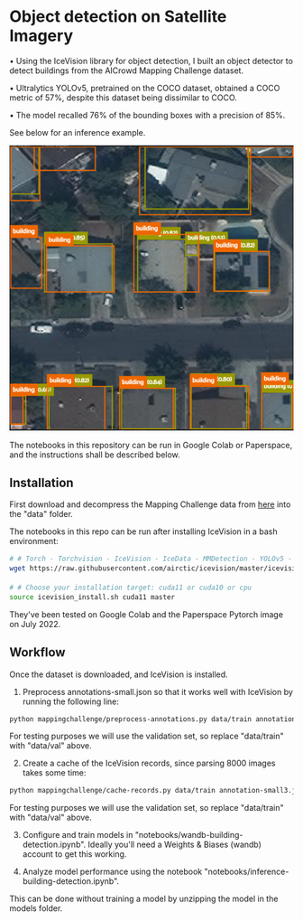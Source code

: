 # Object detection on Satellite Imagery

• Using the IceVision library for object detection, I built an object detector to detect buildings from the AICrowd Mapping Challenge dataset.

• Ultralytics YOLOv5, pretrained on the COCO dataset, obtained a COCO metric of 57%, despite this dataset being dissimilar to COCO.

• The model recalled 76% of the bounding boxes with a precision of 85%.

See below for an inference example.

![Inference example](assets/inference-example.png)

The notebooks in this repository can be run in Google Colab or Paperspace, and the instructions shall be described below.

## Installation

First download and decompress the Mapping Challenge data from [here](https://www.aicrowd.com/challenges/mapping-challenge) into the "data" folder.

The notebooks in this repo can be run after installing IceVision in a bash environment:

```bash
# # Torch - Torchvision - IceVision - IceData - MMDetection - YOLOv5 - EfficientDet Installation
wget https://raw.githubusercontent.com/airctic/icevision/master/icevision_install.sh

# # Choose your installation target: cuda11 or cuda10 or cpu
source icevision_install.sh cuda11 master
```

They've been tested on Google Colab and the Paperspace Pytorch image on July 2022.

## Workflow

Once the dataset is downloaded, and IceVision is installed. 

1. Preprocess annotations-small.json so that it works well with IceVision by running the following line:

```bash
python mappingchallenge/preprocess-annotations.py data/train annotation-small.json annotation-small3.json
```

For testing purposes we will use the validation set, so replace "data/train" with "data/val" above.

2. Create a cache of the IceVision records, since parsing 8000 images takes some time:

```bash
python mappingchallenge/cache-records.py data/train annotation-small3.json cache-records3.p
```

For testing purposes we will use the validation set, so replace "data/train" with "data/val" above.

3. Configure and train models in "notebooks/wandb-building-detection.ipynb". Ideally you'll need a Weights & Biases (wandb)
   account to get this working.

4. Analyze model performance using the notebook "notebooks/inference-building-detection.ipynb".

This can be done without training a model by unzipping the model in the models folder.
